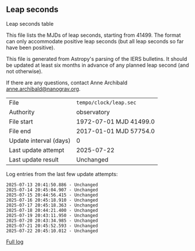 
## Leap seconds

Leap seconds table

This file lists the MJDs of leap seconds, starting from 41499.
The format can only accommodate positive leap seconds (but all
leap seconds so far have been positive).

This file is generated from Astropy's parsing of the IERS
bulletins. It should be updated at least six months in advance
of any planned leap second (and not otherwise).

If there are any questions, contact Anne Archibald
<anne.archibald@nanograv.org>.

|     |     |
|:--- |:--- |
| File | `tempo/clock/leap.sec` |
| Authority | observatory |
| File start | 1972-07-01 MJD 41499.0 |
| File end | 2017-01-01 MJD 57754.0 |
| Update interval (days) | 0 |
| Last update attempt | 2025-07-22 |
| Last update result | Unchanged |

Log entries from the last few update attempts:
```
2025-07-13 20:41:50.886 - Unchanged
2025-07-14 20:45:04.907 - Unchanged
2025-07-15 20:44:56.415 - Unchanged
2025-07-16 20:45:18.910 - Unchanged
2025-07-17 20:45:18.363 - Unchanged
2025-07-18 20:44:21.400 - Unchanged
2025-07-19 20:43:11.950 - Unchanged
2025-07-20 20:43:34.985 - Unchanged
2025-07-21 20:45:52.593 - Unchanged
2025-07-22 20:45:10.012 - Unchanged
```
[Full log](https://raw.githubusercontent.com/ipta/pulsar-clock-corrections/main/log/tempo/clock/leap.sec.log)
